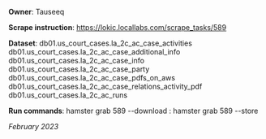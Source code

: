 **Owner**: Tauseeq

**Scrape instruction**: https://lokic.locallabs.com/scrape_tasks/589

**Dataset**: db01.us_court_cases.la_2c_ac_case_activities
             db01.us_court_cases.la_2c_ac_case_additional_info
             db01.us_court_cases.la_2c_ac_case_info
             db01.us_court_cases.la_2c_ac_case_party
             db01.us_court_cases.la_2c_ac_case_pdfs_on_aws
             db01.us_court_cases.la_2c_ac_case_relations_activity_pdf
             db01.us_court_cases.la_2c_ac_runs


**Run commands**: hamster grab 589 --download
                : hamster grab 589 --store

_February 2023_
